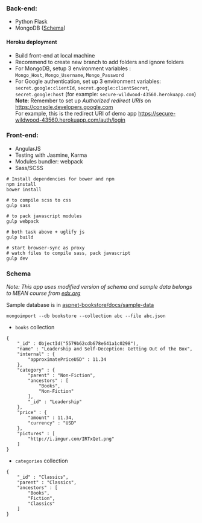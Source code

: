 ### Back-end:
- Python Flask
- MongoDB ([Schema](#schema))

#### Heroku deployment
- Build front-end at local machine
- Recommend to create new branch to add folders and ignore folders
- For MongoDB, setup 3 environment variables :  
`Mongo_Host`, `Mongo_Username`, `Mongo_Password`
- For Google authentication, set up 3 environment variables:  
`secret.google:clientId`, `secret.google:clientSecret`, `secret.google:host` 
 (for example: `secure-wildwood-43560.herokuapp.com`)  
 **Note**: Remember to set up *Authorized redirect URIs* on https://console.developers.google.com  
 For example, this is the redirect URI of demo app https://secure-wildwood-43560.herokuapp.com/auth/login


### Front-end:
- AngularJS
- Testing with Jasmine, Karma
- Modules bundler: webpack
- Sass/SCSS

```
# Install dependencies for bower and npm
npm install
bower install

# to compile scss to css
gulp sass

# to pack javascript modules
gulp webpack

# both task above + uglify js
gulp build

# start browser-sync as proxy
# watch files to compile sass, pack javascript
gulp dev
```

### <a name="schema"></a>Schema
*Note: This app uses modified version of schema and sample data belongs to MEAN course from [edx.org](https://www.edx.org)*

Sample database is in [aspnet-bookstore/docs/sample-data](https://github.com/nguymin4/aspnet-bookstore/tree/master/docs/sample-data)

```
mongoimport --db bookstore --collection abc --file abc.json
```

- `books` collection
```
{
	"_id" : ObjectId("5579b62cdb678e641a1c0298"),
	"name" : "Leadership and Self-Deception: Getting Out of the Box",
	"internal" : {
		"approximatePriceUSD" : 11.34
	},
	"category" : {
		"parent" : "Non-Fiction",
		"ancestors" : [
			"Books",
			"Non-Fiction"
		],
		"_id" : "Leadership"
	},
	"price" : {
		"amount" : 11.34,
		"currency" : "USD"
	},
	"pictures" : [
		"http://i.imgur.com/IRTxQet.png"
	]
}
```

- `categories` collection
```
{
	"_id" : "Classics",
	"parent" : "Classics",
	"ancestors" : [
		"Books",
		"Fiction",
		"Classics"
	]
}
```
